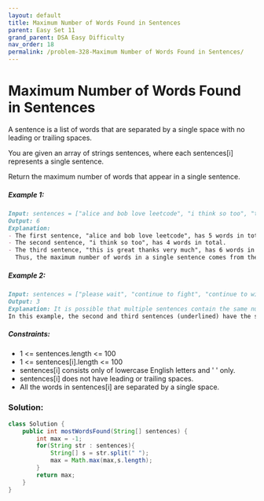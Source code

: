 ```yaml
---
layout: default
title: Maximum Number of Words Found in Sentences
parent: Easy Set 11
grand_parent: DSA Easy Difficulty
nav_order: 18
permalink: /problem-328-Maximum Number of Words Found in Sentences/
---
```

# Maximum Number of Words Found in Sentences
A sentence is a list of words that are separated by a single space with no leading or trailing spaces.

You are given an array of strings sentences, where each sentences[i] represents a single sentence.

Return the maximum number of words that appear in a single sentence.

##### Example 1:
```markdown
Input: sentences = ["alice and bob love leetcode", "i think so too", "this is great thanks very much"]
Output: 6
Explanation:
- The first sentence, "alice and bob love leetcode", has 5 words in total.
- The second sentence, "i think so too", has 4 words in total.
- The third sentence, "this is great thanks very much", has 6 words in total.
  Thus, the maximum number of words in a single sentence comes from the third sentence, which has 6 words.
```
##### Example 2:
```markdown
Input: sentences = ["please wait", "continue to fight", "continue to win"]
Output: 3
Explanation: It is possible that multiple sentences contain the same number of words.
In this example, the second and third sentences (underlined) have the same number of words.
```
##### Constraints:
* 1 <= sentences.length <= 100
* 1 <= sentences[i].length <= 100
* sentences[i] consists only of lowercase English letters and ' ' only.
* sentences[i] does not have leading or trailing spaces.
* All the words in sentences[i] are separated by a single space.

### Solution:
```java
class Solution {
    public int mostWordsFound(String[] sentences) {
        int max = -1;
        for(String str : sentences){
            String[] s = str.split(" ");
            max = Math.max(max,s.length);
        }
        return max;
    }
}
```